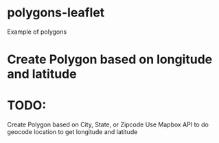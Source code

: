 # polygons-leaflet
Example of polygons



# Create Polygon based on longitude and latitude

# TODO: 
Create Polygon based on City, State, or Zipcode
Use Mapbox API to do geocode location to get longitude and latitude
